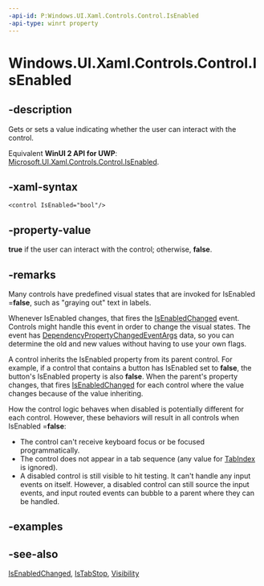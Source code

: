 ```yaml
---
-api-id: P:Windows.UI.Xaml.Controls.Control.IsEnabled
-api-type: winrt property
---
```


<!-- Property syntax
public bool IsEnabled { get;  set; }
-->

# Windows.UI.Xaml.Controls.Control.IsEnabled

## -description
Gets or sets a value indicating whether the user can interact with the control.

Equivalent **WinUI 2 API for UWP**: [Microsoft.UI.Xaml.Controls.Control.IsEnabled](/windows/winui/api/microsoft.ui.xaml.controls.control.isenabled).

## -xaml-syntax
```xaml
<control IsEnabled="bool"/>
```


## -property-value
**true** if the user can interact with the control; otherwise, **false**.

## -remarks
Many controls have predefined visual states that are invoked for IsEnabled =**false**, such as "graying out" text in labels.

Whenever IsEnabled changes, that fires the [IsEnabledChanged](control_isenabledchanged.md) event. Controls might handle this event in order to change the visual states. The event has [DependencyPropertyChangedEventArgs](../windows.ui.xaml/dependencypropertychangedeventargs.md) data, so you can determine the old and new values without having to use your own flags.

A control inherits the IsEnabled property from its parent control. For example, if a control that contains a button has IsEnabled set to **false**, the button's IsEnabled property is also **false**. When the parent's property changes, that fires [IsEnabledChanged](control_isenabledchanged.md) for each control where the value changes because of the value inheriting.

How the control logic behaves when disabled is potentially different for each control. However, these behaviors will result in all controls when IsEnabled =**false**:
+ The control can't receive keyboard focus or be focused programmatically.
+ The control does not appear in a tab sequence (any value for [TabIndex](control_tabindex.md) is ignored).
+ A disabled control is still visible to hit testing. It can't handle any input events on itself. However, a disabled control can still source the input events, and input routed events can bubble to a parent where they can be handled.


## -examples

## -see-also
[IsEnabledChanged](control_isenabledchanged.md), [IsTabStop](control_istabstop.md), [Visibility](../windows.ui.xaml/uielement_visibility.md)

